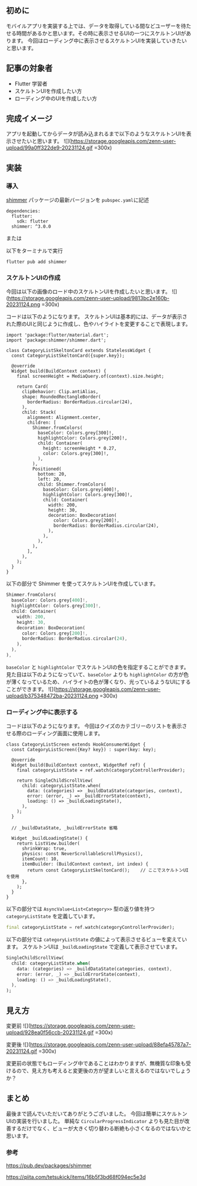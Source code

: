 ## 初めに
モバイルアプリを実装する上では、データを取得している間などユーザーを待たせる時間があるかと思います。その時に表示させるUIの一つにスケルトンUIがあります。
今回はローディング中に表示させるスケルトンUIを実装していきたいと思います。

## 記事の対象者
+ Flutter 学習者
+ スケルトンUIを作成したい方
+ ローディング中のUIを作成したい方

## 完成イメージ
アプリを起動してからデータが読み込まれるまで以下のようなスケルトンUIを表示させたいと思います。
![](https://storage.googleapis.com/zenn-user-upload/99a0ff322de9-20231124.gif =300x)

## 実装
### 導入
[shimmer](https://pub.dev/packages/shimmer) パッケージの最新バージョンを `pubspec.yaml`に記述
```yaml: pubspec.yaml
dependencies:
  flutter:
    sdk: flutter
  shimmer: ^3.0.0
```

または

以下をターミナルで実行
```
flutter pub add shimmer
```

### スケルトンUIの作成
今回は以下の画像のロード中のスケルトンUIを作成したいと思います。
![](https://storage.googleapis.com/zenn-user-upload/9813bc2e160b-20231124.png =300x)

コードは以下のようになります。
スケルトンUIは基本的には、データが表示された際のUIと同じように作成し、色やハイライトを変更することで表現します。
```dart: category_list_skelton_card.dart
import 'package:flutter/material.dart';
import 'package:shimmer/shimmer.dart';

class CategoryListSkeltonCard extends StatelessWidget {
  const CategoryListSkeltonCard({super.key});

  @override
  Widget build(BuildContext context) {
    final screenHeight = MediaQuery.of(context).size.height;

    return Card(
      clipBehavior: Clip.antiAlias,
      shape: RoundedRectangleBorder(
        borderRadius: BorderRadius.circular(24),
      ),
      child: Stack(
        alignment: Alignment.center,
        children: [
          Shimmer.fromColors(
            baseColor: Colors.grey[300]!,
            highlightColor: Colors.grey[200]!,
            child: Container(
              height: screenHeight * 0.27,
              color: Colors.grey[300]!,
            ),
          ),
          Positioned(
            bottom: 20,
            left: 20,
            child: Shimmer.fromColors(
              baseColor: Colors.grey[400]!,
              highlightColor: Colors.grey[300]!,
              child: Container(
                width: 200,
                height: 30,
                decoration: BoxDecoration(
                  color: Colors.grey[200]!,
                  borderRadius: BorderRadius.circular(24),
                ),
              ),
            ),
          ),
        ],
      ),
    );
  }
}
```

以下の部分で Shimmer を使ってスケルトンUIを作成しています。
```dart
Shimmer.fromColors(
  baseColor: Colors.grey[400]!,
  highlightColor: Colors.grey[300]!,
  child: Container(
    width: 200,
    height: 30,
    decoration: BoxDecoration(
      color: Colors.grey[200]!,
      borderRadius: BorderRadius.circular(24),
    ),
  ),
),
```

`baseColor` と `highlightColor` でスケルトンUIの色を指定することができます。
見た目は以下のようになっていて、`baseColor` よりも `highlightColor` の方が色が薄くなっているため、ハイライトの色が薄くなり、光っているようなUIにすることができます。
![](https://storage.googleapis.com/zenn-user-upload/b375348472ba-20231124.png =300x)

### ローディング中に表示する
コードは以下のようになります。
今回はクイズのカテゴリーのリストを表示させる際のローディング画面に使用します。

```dart: category_list_screen.dart
class CategoryListScreen extends HookConsumerWidget {
  const CategoryListScreen({Key? key}) : super(key: key);

  @override
  Widget build(BuildContext context, WidgetRef ref) {
    final categoryListState = ref.watch(categoryControllerProvider);

    return SingleChildScrollView(
      child: categoryListState.when(
        data: (categories) => _buildDataState(categories, context),
        error: (error, _) => _buildErrorState(context),
        loading: () => _buildLoadingState(),
      ),
    );
  }

  // _buildDataState, _buildErrorState 省略

  Widget _buildLoadingState() {
    return ListView.builder(
      shrinkWrap: true,
      physics: const NeverScrollableScrollPhysics(),
      itemCount: 10,
      itemBuilder: (BuildContext context, int index) {
        return const CategoryListSkeltonCard();    // ここでスケルトンUIを使用
      },
    );
  }
}
```

以下の部分では `AsyncValue<List<Category>>` 型の返り値を持つ `categoryListState` を定義しています。
```dart
final categoryListState = ref.watch(categoryControllerProvider);
```

以下の部分では `categoryListState` の値によって表示させるビューを変えています。
スケルトンUIは `_buildLoadingState` で定義して表示させています。
```dart
SingleChildScrollView(
  child: categoryListState.when(
    data: (categories) => _buildDataState(categories, context),
    error: (error, _) => _buildErrorState(context),
    loading: () => _buildLoadingState(),
  ),
);
```

## 見え方
変更前
![](https://storage.googleapis.com/zenn-user-upload/928ea0f56ccb-20231124.gif =300x)

変更後
![](https://storage.googleapis.com/zenn-user-upload/88efa45787a7-20231124.gif =300x)

変更前の状態でもローディング中であることはわかりますが、無機質な印象も受けるので、見え方も考えると変更後の方が望ましいと言えるのではないでしょうか？

## まとめ
最後まで読んでいただいてありがとうございました。
今回は簡単にスケルトンUIの実装を行いました。
単純な `CircularProgressIndicator` よりも見た目が改善するだけでなく、ビューが大きく切り替わる断絶も小さくなるのではないかと思います。

### 参考

https://pub.dev/packages/shimmer

https://qiita.com/tetsukick/items/16b5f3bd68f094ec5e3d